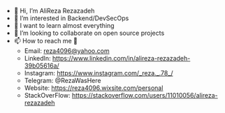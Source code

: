 - 👋 Hi, I’m AliReza Rezazadeh
- 👀 I’m interested in Backend/DevSecOps
- 🌱 I want to learn almost everything 
- 💞️ I’m looking to collaborate on open source projects
- 📫 How to reach me 🙂
  - Email: reza4096@yahoo.com
  - LinkedIn: https://www.linkedin.com/in/alireza-rezazadeh-39b05616a/
  - Instagram: https://www.instagram.com/_reza._.78_/
  - Telegram: @RezaWasHere
  - Website: https://reza4096.wixsite.com/personal
  - StackOverFlow: https://stackoverflow.com/users/11010056/alireza-rezazadeh


<!---
Reza4096/Reza4096 is a ✨ special ✨ repository because its `README.md` (this file) appears on your GitHub profile.
You can click the Preview link to take a look at your changes.
--->
